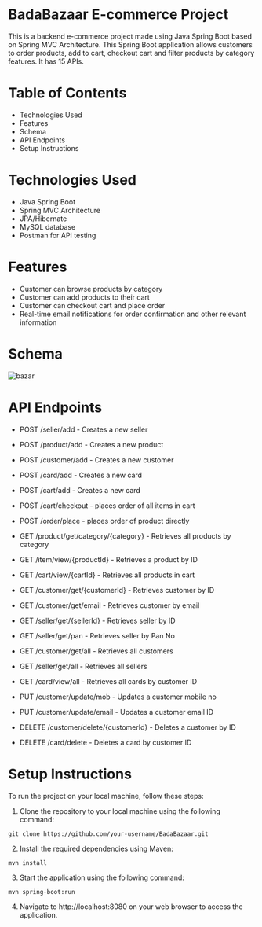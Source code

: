 # BadaBazaar E-commerce Project

This is a backend e-commerce project made using Java Spring Boot based on Spring MVC Architecture. This Spring Boot application allows customers to order products, add to cart, checkout cart and filter products by category features. It has 15 APIs.

# Table of Contents
- Technologies Used
- Features
- Schema
- API Endpoints
- Setup Instructions

# Technologies Used
- Java Spring Boot
- Spring MVC Architecture
- JPA/Hibernate
- MySQL database
- Postman for API testing

# Features
- Customer can browse products by category
- Customer can add products to their cart
- Customer can checkout cart and place order
- Real-time email notifications for order confirmation and other relevant information

# Schema
![bazar](https://user-images.githubusercontent.com/106758417/229332513-71336889-2b69-427b-922a-73dbb2601ff8.png)

# API Endpoints
- POST /seller/add - Creates a new seller
- POST /product/add - Creates a new product
- POST /customer/add - Creates a new customer
- POST /card/add - Creates a new card
- POST /cart/add - Creates a new card
- POST /cart/checkout - places order of all items in cart
- POST /order/place - places order of product directly


- GET /product/get/category/{category} - Retrieves all products by category
- GET /item/view/{productId} - Retrieves a product by ID
- GET /cart/view/{cartId} - Retrieves all products in cart
- GET /customer/get/{customerId} - Retrieves customer by ID
- GET /customer/get/email - Retrieves customer by email
- GET /seller/get/{sellerId} - Retrieves seller by ID
- GET /seller/get/pan - Retrieves seller by Pan No
- GET /customer/get/all - Retrieves all customers
- GET /seller/get/all - Retrieves all sellers
- GET /card/view/all - Retrieves all cards by customer ID

- PUT /customer/update/mob - Updates a customer mobile no
- PUT /customer/update/email - Updates a customer email ID

- DELETE /customer/delete/{customerId} - Deletes a customer by ID
- DELETE /card/delete - Deletes a card by customer ID

# Setup Instructions
To run the project on your local machine, follow these steps:

1. Clone the repository to your local machine using the following command:
```
git clone https://github.com/your-username/BadaBazaar.git 
```

2. Install the required dependencies using Maven:
```
mvn install
```

3. Start the application using the following command:
``` 
mvn spring-boot:run 
```

4. Navigate to http://localhost:8080 on your web browser to access the application.






